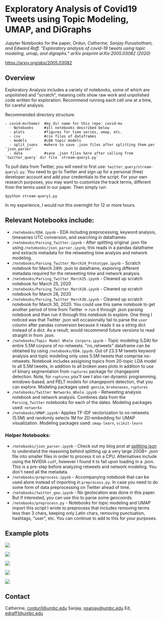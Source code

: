 
<h1>Exploratory Analysis of Covid19 Tweets using Topic Modeling, UMAP, and DiGraphs</h1>

Jupyter Notebooks for the paper, <i>Ordun, Catherine, Sanjay Purushotham, and Edward Raff. "Exploratory analysis of covid-19 tweets using topic modeling, umap, and digraphs." arXiv preprint arXiv:2005.03082 (2020)</i>

https://arxiv.org/abs/2005.03082



<h2>Overview</h2>
Exploratory Analysis includes a variety of notebooks, some of which are unpolished and "scratch", meaning cells show raw work and unpolished code written for exploration. Recommend running each cell one at a time, for careful analysis.

Recommended directory structure:

    - covid-mv(home)  #my dir name for this repo: covid-mv
      - Notebooks     #all notebooks described below
      - plots         #figures for time series, umap, etc.
      - csv           #csv files of dataframes
      - models        #LDA topic models
      - split_jsons   #where to save .json files after splitting them per `json_parser`
      - data          #save .json files here after calling from `twitter_query` dir file `stream-query1.py`

To pull data from Twitter, you will need to first use: `twitter_query/stream-query1.py`. You need to go to Twitter and sign up for a personal (free) developer account and add your credentials to the script. For your own research purposes, you may want to customize the track terms, different from the terms used in our paper. Then simply run:

    $python stream-query1.py

In my experience, I would run this overnight for 12 or more hours.

<h2>Relevant Notebooks include:</h2>


- `/notebooks/EDA.ipynb` - EDA including preprocessing, keyword analysis, timeseries UTC conversion, and searching in dataframes
- `/notebooks/Parsing_Twitter.ipynb` - After splitting original .json file using `/notebooks/json_parser.ipynb`, this reads in a pandas dataframe and extracts metadata for the retweeting time analysis and network modeling.
- `/notebooks/Parsing_Twitter_March24_Prototype.ipynb` - Scratch notebook for March 24th .json to dataframe, exploring different metadata required for the retweeting time and network analysis.
- `/notebooks/Parsing_Twitter_March25.ipynb` - Cleaned up scratch notebook for March 25, 2020
- `/notebooks/Parsing_Twitter_March28.ipynb` - Cleaned up scratch notebook for March 28, 2020
- `/notebooks/Parsing_Twitter_March30.ipynb` - Cleaned up scratch notebook for March 30, 2020. You could use this same notebook to get another period of time from Twitter -> run it through .json parsing notebook and then run it through this notebook to explore. One thing I noticed was that Twitter .json will occasionally fail to parse the `user` column after pandas conversion because it reads it as a string dict instead of a dict. As a result, would recommend future versions to read straight in from .json.
- `/notebooks/Topic Model Whole Corpora.ipynb` - Topic modeling (LDA) for entire 5.5M corpora of no-retweets. "no_retweets" dataframe can be obtained by using `/notebooks/EDA.ipynb`. Out of 23.3 M tweets keyword analysis and topic modeling only uses 5.5M tweets that comprise no-retweets. Notebook includes assigining topics from 20-topic LDA model to all 5.5M tweets, in addition to all broken axes plots in addition to use of binary segmentation from `ruptures` package for changepoint detection. Note, for `ruptures` you'll see I also ran dynamic programming, windows-based, and PELT models for changepoint detection, that you can explore. Modeling packages used: `gensim`, `brokenaxes`, `ruptures`
- `/notebooks/Twitter Networks_Whole.ipynb` - Retweeting analysis notebook and network analysis. Combines data from the `Parsing_Twitter` notebooks for each of the dates. Modeling packages used: `networkx`
- `/notebooks/UMAP.ipynb`- Applies TF-IDF vectorization to no-retweets (5.5M) and randomly selects 1M for 2D-embedding for UMAP visualization. Modeling packages used: `umap-learn`, `scikit-learn`

<h3>Helper Notebooks:</h3>

- `/notebooks/json_parser.ipynb` - Check out my blog post at <a href="https://nudratic.ghost.io/2020/03/31/bash-versus-pandas-to-split-json/">splitting json</a> to understand the reasoning behind splitting up a very large 20GB+ .json file into smaller files in order to process it on a CPU. Alternatives include using the NVIDIA `cudf`, however I found it to fail upon loading in a .json. This is a pre-step before analyzing retweets and network modeling. You don't need all the metadata.
- `/notebooks/preprocess.ipynb` - Accompanying notebook that can be used alone instead of importing in  `preprocess.py`. In case you need to do some form of data preprocessing on Twitter ahead of time.
- `/notebooks/twitter_geo.ipynb` - No geolocation was done in this paper.
   But if interested, you can use this to parse some geocoords.
- `/notebooks/preprocess.py` - Notebooks for topic modeling and UMAP import this script I wrote to preprocess that includes removing terms less than 3 chars, keeping only Latin chars, removing punctuation, hashtags, "user", etc. You can continue to add to this for your purposes.

<h2>Example plots</h2>
<img src=./misc/umap.png></img>


<img src=./misc/topics.png></img>


<img src=./misc/network.png></img>

<img src=./misc/wh.png></img>

<img src=./misc/changepoint.png></img>

<h2>Contact</h2>

Catherine, cordun1@umbc.edu
Sanjay, psanjay@umbc.edu
Ed, edraff1@umbc.edu
